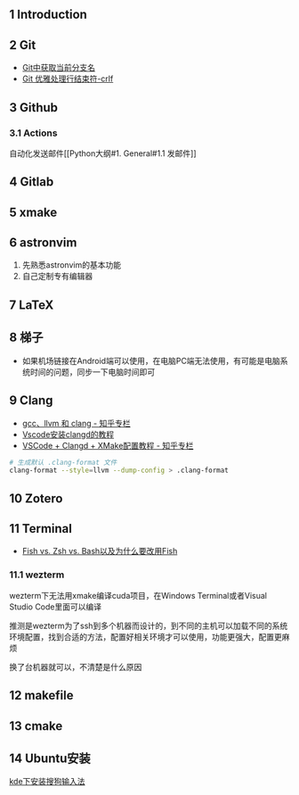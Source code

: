 ## 1 Introduction
## 2 Git
- [Git中获取当前分支名](https://geek-docs.com/git/git-questions/32_git_how_do_i_get_the_current_branch_name_in_git.html)
- [Git 优雅处理行结束符-crlf](https://juejin.cn/post/6942320745494085669)
## 3 Github
### 3.1 Actions
自动化发送邮件[[Python大纲#1. General#1.1 发邮件]]
## 4 Gitlab
## 5 xmake
## 6 astronvim
1. 先熟悉astronvim的基本功能
2. 自己定制专有编辑器

## 7 LaTeX

## 8 梯子
- 如果机场链接在Android端可以使用，在电脑PC端无法使用，有可能是电脑系统时间的问题，同步一下电脑时间即可
## 9 Clang
- [gcc、llvm 和 clang - 知乎专栏](https://zhuanlan.zhihu.com/p/357803433)
- [Vscode安装clangd的教程](https://blog.csdn.net/qq_42764906/article/details/135541847)
- [VSCode + Clangd + XMake配置教程 - 知乎专栏](https://zhuanlan.zhihu.com/p/398790625)

```bash
# 生成默认 .clang-format 文件
clang-format --style=llvm --dump-config > .clang-format
```


## 10 Zotero


## 11 Terminal
- [Fish vs. Zsh vs. Bash以及为什么要改用Fish](https://zhuanlan.zhihu.com/p/152460193)
### 11.1 wezterm
wezterm下无法用xmake编译cuda项目，在Windows Terminal或者Visual Studio Code里面可以编译

推测是wezterm为了ssh到多个机器而设计的，到不同的主机可以加载不同的系统环境配置，找到合适的方法，配置好相关环境才可以使用，功能更强大，配置更麻烦

换了台机器就可以，不清楚是什么原因
## 12 makefile
## 13 cmake

## 14 Ubuntu安装
[kde下安装搜狗输入法](https://zhuanlan.zhihu.com/p/278270270)
